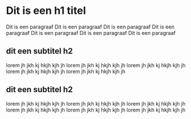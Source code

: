 # Dit is een h1 titel

Dit is een paragraaf Dit is een paragraaf Dit is een paragraaf Dit is een paragraaf Dit is een paragraaf Dit is een paragraaf Dit is een paragraaf

## dit een subtitel h2

lorem jh jkh kj hkjh kjh jh lorem jh jkh kj hkjh kjh jh lorem jh jkh kj hkjh kjh jh lorem jh jkh kj hkjh kjh jh lorem jh jkh kj hkjh kjh jh

## dit een subtitel h2

lorem jh jkh kj hkjh kjh jh lorem jh jkh kj hkjh kjh jh lorem jh jkh kj hkjh kjh jh lorem jh jkh kj hkjh kjh jh lorem jh jkh kj hkjh kjh jh lorem jh jkh kj hkjh kjh jh
